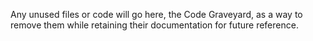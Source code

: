 Any unused files or code will go here, the Code Graveyard, as a way to remove them while retaining their documentation for future reference.